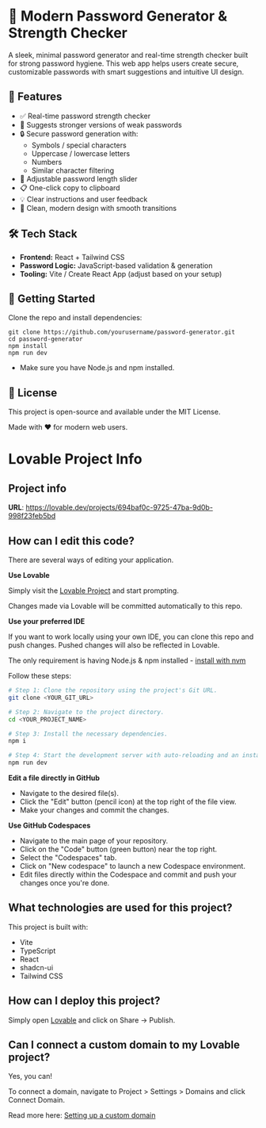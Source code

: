 # 🔐 Modern Password Generator & Strength Checker

A sleek, minimal password generator and real-time strength checker built for strong password hygiene. This web app helps users create secure, customizable passwords with smart suggestions and intuitive UI design.

## 🚀 Features

- ✅ Real-time password strength checker
- 🔄 Suggests stronger versions of weak passwords
- 🔒 Secure password generation with:
  - Symbols / special characters
  - Uppercase / lowercase letters
  - Numbers
  - Similar character filtering
- 📏 Adjustable password length slider
- 📋 One-click copy to clipboard
- 💡 Clear instructions and user feedback
- 🎨 Clean, modern design with smooth transitions

## 🛠️ Tech Stack

- **Frontend:** React + Tailwind CSS
- **Password Logic:** JavaScript-based validation & generation
- **Tooling:** Vite / Create React App (adjust based on your setup)

## 🧪 Getting Started

Clone the repo and install dependencies:

```
git clone https://github.com/yourusername/password-generator.git
cd password-generator
npm install
npm run dev
```

- Make sure you have Node.js and npm installed.

## 📝 License
This project is open-source and available under the MIT License.

Made with ❤️ for modern web users.

# Lovable Project Info

## Project info

**URL**: https://lovable.dev/projects/694baf0c-9725-47ba-9d0b-998f23feb5bd

## How can I edit this code?

There are several ways of editing your application.

**Use Lovable**

Simply visit the [Lovable Project](https://lovable.dev/projects/694baf0c-9725-47ba-9d0b-998f23feb5bd) and start prompting.

Changes made via Lovable will be committed automatically to this repo.

**Use your preferred IDE**

If you want to work locally using your own IDE, you can clone this repo and push changes. Pushed changes will also be reflected in Lovable.

The only requirement is having Node.js & npm installed - [install with nvm](https://github.com/nvm-sh/nvm#installing-and-updating)

Follow these steps:

```sh
# Step 1: Clone the repository using the project's Git URL.
git clone <YOUR_GIT_URL>

# Step 2: Navigate to the project directory.
cd <YOUR_PROJECT_NAME>

# Step 3: Install the necessary dependencies.
npm i

# Step 4: Start the development server with auto-reloading and an instant preview.
npm run dev
```

**Edit a file directly in GitHub**

- Navigate to the desired file(s).
- Click the "Edit" button (pencil icon) at the top right of the file view.
- Make your changes and commit the changes.

**Use GitHub Codespaces**

- Navigate to the main page of your repository.
- Click on the "Code" button (green button) near the top right.
- Select the "Codespaces" tab.
- Click on "New codespace" to launch a new Codespace environment.
- Edit files directly within the Codespace and commit and push your changes once you're done.

## What technologies are used for this project?

This project is built with:

- Vite
- TypeScript
- React
- shadcn-ui
- Tailwind CSS

## How can I deploy this project?

Simply open [Lovable](https://lovable.dev/projects/694baf0c-9725-47ba-9d0b-998f23feb5bd) and click on Share -> Publish.

## Can I connect a custom domain to my Lovable project?

Yes, you can!

To connect a domain, navigate to Project > Settings > Domains and click Connect Domain.

Read more here: [Setting up a custom domain](https://docs.lovable.dev/tips-tricks/custom-domain#step-by-step-guide)
